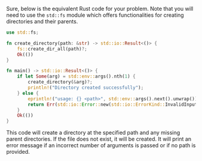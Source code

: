 Sure, below is the equivalent Rust code for your problem. Note that you will need to use the `std::fs` module which offers functionalities for creating directories and their parents.

```rust
use std::fs;

fn create_directory(path: &str) -> std::io::Result<()> {
    fs::create_dir_all(path)?;
    Ok(())
}

fn main() -> std::io::Result<()> {
    if let Some(arg) = std::env::args().nth(1) {
        create_directory(&arg)?;
        println!("Directory created successfully");
    } else {
        eprintln!("usage: {} <path>", std::env::args().next().unwrap());
        return Err(std::io::Error::new(std::io::ErrorKind::InvalidInput, "no path specified"));
    }
    Ok(())
}
```

This code will create a directory at the specified path and any missing parent directories. If the file does not exist, it will be created. It will print an error message if an incorrect number of arguments is passed or if no path is provided.
